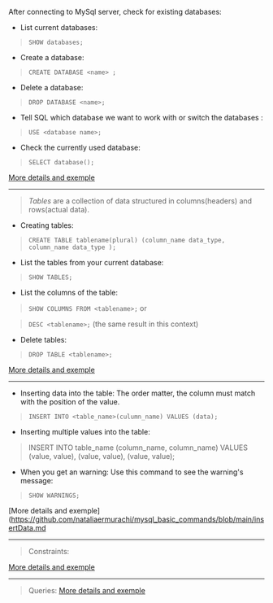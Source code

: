 

After connecting to MySql server, check for existing databases:

* List current databases: 

> `SHOW databases;` 

* Create a database:

> `CREATE DATABASE <name> ;` 

* Delete a database:

> `DROP DATABASE <name>;`

* Tell SQL which database we want to work with or switch the databases :

> `USE <database name>;`

* Check the currently used database:

> `SELECT database();`

[More details and exemple](https://github.com/nataliaermurachi/mysql_basic_commands/blob/main/database.md)

---

> *Tables* are a collection of data structured in columns(headers) and rows(actual data).

* Creating tables:

> `CREATE TABLE tablename(plural) (column_name data_type, column_name data_type );`

* List the tables from your current database:

> `SHOW TABLES;`

* List the columns of the table:

> `SHOW COLUMNS FROM <tablename>;` or

> `DESC <tablename>;` (the same result in this context)

* Delete tables:

> `DROP TABLE <tablename>;` 

[More details and exemple](https://github.com/nataliaermurachi/mysql_basic_commands/blob/main/table.md)

---

* Inserting data into the table:
The order matter, the column must match with the position of the value.

> `INSERT INTO <table_name>(culumn_name) VALUES (data);`

* Inserting multiple values into the table:

> INSERT INTO table_name 
            (column_name, column_name) 
VALUES      (value, value), 
            (value, value), 
            (value, value);

* When you get an warning:
Use this command to see the warning's message:

> `SHOW WARNINGS;`

[More details and exemple](https://github.com/nataliaermurachi/mysql_basic_commands/blob/main/insertData.md

---

> Constraints: 

[More details and exemple](https://github.com/nataliaermurachi/mysql_basic_commands/blob/main/Constraints.md)

---

> Queries:
[More details and exemple](https://github.com/nataliaermurachi/mysql_basic_commands/blob/main/queries.md)

